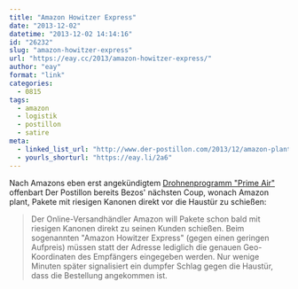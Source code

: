 ```yaml
---
title: "Amazon Howitzer Express"
date: "2013-12-02"
datetime: "2013-12-02 14:14:16"
id: "26232"
slug: "amazon-howitzer-express"
url: "https://eay.cc/2013/amazon-howitzer-express/"
author: "eay"
format: "link"
categories:
  - 0815
tags:
  - amazon
  - logistik
  - postillon
  - satire
meta:
  - linked_list_url: "http://www.der-postillon.com/2013/12/amazon-plant-pakete-mit-riesigen.html"
  - yourls_shorturl: "https://eay.li/2a6"
---
```


Nach Amazons eben erst angekündigtem [Drohnenprogramm "Prime Air"](//eay.cc/2013/amazon-prime-air/) offenbart Der Postillon bereits Bezos' nächsten Coup, wonach Amazon plant, Pakete mit riesigen Kanonen direkt vor die Haustür zu schießen:

> Der Online-Versandhändler Amazon will Pakete schon bald mit riesigen Kanonen direkt zu seinen Kunden schießen. Beim sogenannten "Amazon Howitzer Express" (gegen einen geringen Aufpreis) müssen statt der Adresse lediglich die genauen Geo-Koordinaten des Empfängers eingegeben werden. Nur wenige Minuten später signalisiert ein dumpfer Schlag gegen die Haustür, dass die Bestellung angekommen ist.

